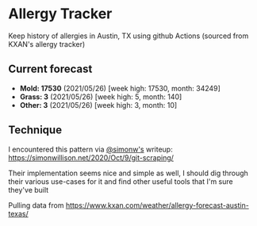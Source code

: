 # Allergy Tracker

Keep history of allergies in Austin, TX using github Actions (sourced from KXAN's allergy tracker)

## Current forecast
<!-- INJECT FORECAST -->
- **Mold: 17530** (2021/05/26)  [week high: 17530, month: 34249]
- **Grass: 3** (2021/05/26)  [week high: 5, month: 140]
- **Other: 3** (2021/05/26)  [week high: 3, month: 10]
<!-- END INJECT FORECAST -->

## Technique

I encountered this pattern via [@simonw's](https://github.com/simonw) writeup: https://simonwillison.net/2020/Oct/9/git-scraping/

Their implementation seems nice and simple as well, I should dig through their various use-cases for it and find other useful tools that I'm sure they've built

Pulling data from https://www.kxan.com/weather/allergy-forecast-austin-texas/
